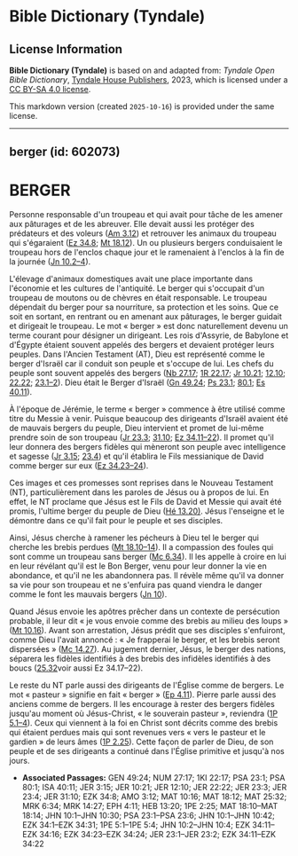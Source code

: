# Bible Dictionary (Tyndale)

## License Information

**Bible Dictionary (Tyndale)** is based on and adapted from: _Tyndale Open Bible Dictionary_, [Tyndale House Publishers](https://tyndaleopenresources.com/), 2023, which is licensed under a [CC BY-SA 4.0 license](https://creativecommons.org/licenses/by-sa/4.0/legalcode.en).

This markdown version (created `2025-10-16`) is provided under the same license.



--------------------------------

## berger (id: 602073)

BERGER
======

Personne responsable d'un troupeau et qui avait pour tâche de les amener aux pâturages et de les abreuver. Elle devait aussi les protéger des prédateurs et des voleurs ([Am 3\.12](https://ref.ly/Amos3:12)) et retrouver les animaux du troupeau qui s'égaraient ([Ez 34\.8](https://ref.ly/Ezek34:8); [Mt 18\.12](https://ref.ly/Matt18:12)). Un ou plusieurs bergers conduisaient le troupeau hors de l'enclos chaque jour et le ramenaient à l'enclos à la fin de la journée ([Jn 10\.2–4](https://ref.ly/John10:2-John10:4)).

L'élevage d'animaux domestiques avait une place importante dans l'économie et les cultures de l'antiquité. Le berger qui s'occupait d'un troupeau de moutons ou de chèvres en était responsable. Le troupeau dépendait du berger pour sa nourriture, sa protection et les soins. Que ce soit en sortant, en rentrant ou en amenant aux pâturages, le berger guidait et dirigeait le troupeau. Le mot « berger » est donc naturellement devenu un terme courant pour désigner un dirigeant. Les rois d'Assyrie, de Babylone et d'Égypte étaient souvent appelés des bergers et devaient protéger leurs peuples. Dans l'Ancien Testament (AT), Dieu est représenté comme le berger d'Israël car il conduit son peuple et s'occupe de lui. Les chefs du peuple sont souvent appelés des bergers ([Nb 27\.17](https://ref.ly/Num27:17); [1R 22\.17](https://ref.ly/1Kgs22:17); [Jr 10\.21](https://ref.ly/Jer10:21); [12\.10](https://ref.ly/Jer12:10); [22\.22](https://ref.ly/Jer22:22); [23\.1–2](https://ref.ly/Jer23:1-Jer23:2)). Dieu était le Berger d'Israël ([Gn 49\.24](https://ref.ly/Gen49:24); [Ps 23\.1](https://ref.ly/Ps23:1); [80\.1](https://ref.ly/Ps80:1); [Es 40\.11](https://ref.ly/Isa40:11)). 

À l'époque de Jérémie, le terme « berger » commence à être utilisé comme titre du Messie à venir. Puisque beaucoup des dirigeants d'Israël avaient été de mauvais bergers du peuple, Dieu intervient et promet de lui\-même prendre soin de son troupeau ([Jr 23\.3](https://ref.ly/Jer23:3); [31\.10](https://ref.ly/Jer31:10); [Ez 34\.11–22](https://ref.ly/Ezek34:11-Ezek34:22)). Il promet qu'il leur donnera des bergers fidèles qui mèneront son peuple avec intelligence et sagesse ([Jr 3\.15](https://ref.ly/Jer3:15); [23\.4](https://ref.ly/Jer23:4)) et qu'il établira le Fils messianique de David comme berger sur eux ([Ez 34\.23–24](https://ref.ly/Ezek34:23-Ezek34:24)). 

Ces images et ces promesses sont reprises dans le Nouveau Testament (NT), particulièrement dans les paroles de Jésus ou à propos de lui. En effet, le NT proclame que Jésus est le Fils de David et Messie qui avait été promis, l'ultime berger du peuple de Dieu ([Hé 13\.20\)](https://ref.ly/Heb13:20). Jésus l'enseigne et le démontre dans ce qu'il fait pour le peuple et ses disciples. 

Ainsi, Jésus cherche à ramener les pécheurs à Dieu tel le berger qui cherche les brebis perdues ([Mt 18\.10–14](https://ref.ly/Matt18:10-Matt18:14)). Il a compassion des foules qui sont comme un troupeau sans berger ([Mc 6\.34](https://ref.ly/Mark6:34)). Il les appelle à croire en lui en leur révélant qu'il est le Bon Berger, venu pour leur donner la vie en abondance, et qu'il ne les abandonnera pas. Il révèle même qu'il va donner sa vie pour son troupeau et ne s'enfuira pas quand viendra le danger comme le font les mauvais bergers ([Jn 10](https://ref.ly/John10:1-John10:42)). 

Quand Jésus envoie les apôtres prêcher dans un contexte de persécution probable, il leur dit « je vous envoie comme des brebis au milieu des loups » ([Mt 10\.16](https://ref.ly/Matt10:16)). Avant son arrestation, Jésus prédit que ses disciples s'enfuiront, comme Dieu l'avait annoncé : « Je frapperai le berger, et les brebis seront dispersées » ([Mc 14\.27](https://ref.ly/Mark14:27)). Au jugement dernier, Jésus, le berger des nations, séparera les fidèles identifiés à des brebis des infidèles identifiés à des boucs ([25\.32](https://ref.ly/Matt25:32)voir aussi Ez 34\.17–22\). 

Le reste du NT parle aussi des dirigeants de l'Église comme de bergers. Le mot « pasteur » signifie en fait « berger » ([Ep 4\.11](https://ref.ly/Eph4:11)). Pierre parle aussi des anciens comme de bergers. Il les encourage à rester des bergers fidèles jusqu'au moment où Jésus\-Christ, « le souverain pasteur », reviendra ([1P 5\.1–4](https://ref.ly/1Pet5:1-1Pet5:4)). Ceux qui viennent à la foi en Christ sont décrits comme des brebis qui étaient perdues mais qui sont revenues vers « vers le pasteur et le gardien » de leurs âmes ([1P 2\.25](https://ref.ly/1Pet2:25)). Cette façon de parler de Dieu, de son peuple et de ses dirigeants a continué dans l'Église primitive et jusqu'à nos jours. 

* **Associated Passages:** GEN 49:24; NUM 27:17; 1KI 22:17; PSA 23:1; PSA 80:1; ISA 40:11; JER 3:15; JER 10:21; JER 12:10; JER 22:22; JER 23:3; JER 23:4; JER 31:10; EZK 34:8; AMO 3:12; MAT 10:16; MAT 18:12; MAT 25:32; MRK 6:34; MRK 14:27; EPH 4:11; HEB 13:20; 1PE 2:25; MAT 18:10–MAT 18:14; JHN 10:1–JHN 10:30; PSA 23:1–PSA 23:6; JHN 10:1–JHN 10:42; EZK 34:1–EZK 34:31; 1PE 5:1–1PE 5:4; JHN 10:2–JHN 10:4; EZK 34:11–EZK 34:16; EZK 34:23–EZK 34:24; JER 23:1–JER 23:2; EZK 34:11–EZK 34:22

